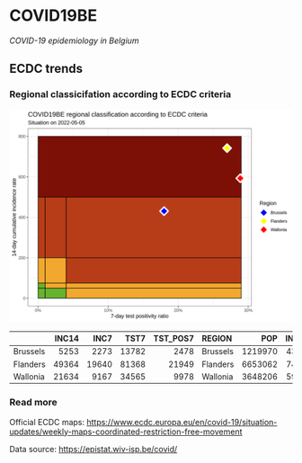 
# COVID19BE

*COVID-19 epidemiology in Belgium*

## ECDC trends

### Regional classicifation according to ECDC criteria

![](COVID9BE-ecdc-trend.png)

|          | INC14 |  INC7 |  TST7 | TST\_POS7 | REGION   |     POP | INC14\_RT |       PR7 |          GR |
| :------- | ----: | ----: | ----: | --------: | :------- | ------: | --------: | --------: | ----------: |
| Brussels |  5253 |  2273 | 13782 |      2478 | Brussels | 1219970 |  430.5844 | 0.1797997 | \-0.2372483 |
| Flanders | 49364 | 19640 | 81368 |     21949 | Flanders | 6653062 |  741.9741 | 0.2697498 | \-0.3392545 |
| Wallonia | 21634 |  9167 | 34565 |      9978 | Wallonia | 3648206 |  593.0038 | 0.2886735 | \-0.2646988 |

### Read more

Official ECDC maps:
<https://www.ecdc.europa.eu/en/covid-19/situation-updates/weekly-maps-coordinated-restriction-free-movement>

Data source: <https://epistat.wiv-isp.be/covid/>
